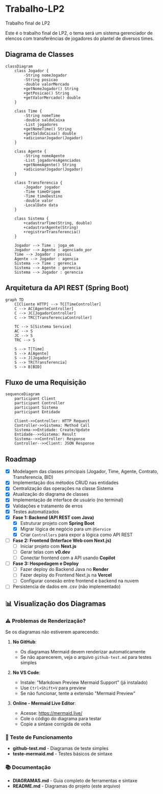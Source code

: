 # Trabalho-LP2

Trabalho final de LP2

Este é o trabalho final de LP2, o tema será um sistema gerenciador de elencos com transferências de jogadores do plantel de diversos times.

## Diagrama de Classes

```mermaid
classDiagram
    class Jogador {
        -String nomeJogador
        -String posicao  
        -double valorMercado
        +getNomeJogador() String
        +getPosicao() String
        +getValorMercado() double
    }
    
    class Time {
        -String nomeTime
        -double saldoCaixa
        -List jogadores
        +getNomeTime() String
        +getSaldoCaixa() double
        +adicionarJogador(Jogador)
    }
    
    class Agente {
        -String nomeAgente
        -List jogadoresAgenciados
        +getNomeAgente() String
        +adicionarJogador(Jogador)
    }
    
    class Transferencia {
        -Jogador jogador
        -Time timeOrigem
        -Time timeDestino
        -double valor
        -LocalDate data
    }
    
    class Sistema {
        +cadastrarTime(String, double)
        +cadastrarAgente(String)
        +registrarTransferencia()
    }
    
    Jogador --> Time : joga_em
    Jogador --> Agente : agenciado_por
    Time --> Jogador : possui
    Agente --> Jogador : agencia
    Sistema --> Time : gerencia
    Sistema --> Agente : gerencia
    Sistema --> Jogador : gerencia
```

## Arquitetura da API REST (Spring Boot)

```mermaid
graph TD
    C[Cliente HTTP] --> TC[TimeController]
    C --> AC[AgenteController] 
    C --> JC[JogadorController]
    C --> TRC[TransferenciaController]
    
    TC --> S[Sistema Service]
    AC --> S
    JC --> S 
    TRC --> S
    
    S --> T[Time]
    S --> A[Agente]
    S --> J[Jogador]
    S --> TR[Transferencia]
    S --> B[BID]
```

## Fluxo de uma Requisição

```mermaid
sequenceDiagram
    participant Client
    participant Controller
    participant Sistema
    participant Entidade
    
    Client->>Controller: HTTP Request
    Controller->>Sistema: Method Call
    Sistema->>Entidade: Create/Update
    Entidade-->>Sistema: Result
    Sistema-->>Controller: Response
    Controller-->>Client: JSON Response
```

## Roadmap

- [x] Modelagem das classes principais (Jogador, Time, Agente, Contrato, Transferencia, BID)
- [x] Implementação dos métodos CRUD nas entidades
- [x] Centralização das operações na classe Sistema
- [x] Atualização do diagrama de classes
- [x] Implementação de interface de usuário (no terminal)
- [x] Validações e tratamento de erros
- [x] Testes automatizados
- [x] **Fase 1: Backend (API REST com Java)**
    - [x] Estruturar projeto com **Spring Boot**
    - [x] Migrar lógica de negócio para um `@Service`
    - [x] Criar `Controllers` para expor a lógica como API REST
- [ ] **Fase 2: Frontend (Interface Web com Next.js)**
    - [ ] Iniciar projeto com **Next.js**
    - [ ] Gerar telas com **v0.dev**
    - [ ] Conectar frontend com a API usando **Copilot**
- [ ] **Fase 3: Hospedagem e Deploy**
    - [ ] Fazer deploy do Backend Java no **Render**
    - [ ] Fazer deploy do Frontend Next.js na **Vercel**
    - [ ] Configurar conexão entre frontend e backend na nuvem
- [ ] Persistencia de dados em .csv (não implementado)

## 📊 Visualização dos Diagramas

### ⚠️ Problemas de Renderização?

Se os diagramas não estiverem aparecendo:

1. **No GitHub**: 
   - Os diagramas Mermaid devem renderizar automaticamente
   - Se não aparecerem, veja o arquivo `github-test.md` para testes simples

2. **No VS Code**:
   - Instale: "Markdown Preview Mermaid Support" (já instalado)
   - Use `Ctrl+Shift+V` para preview
   - Se não funcionar, tente a extensão "Mermaid Preview"

3. **Online - Mermaid Live Editor**:
   - Acesse: https://mermaid.live/
   - Cole o código do diagrama para testar
   - Copie a sintaxe corrigida de volta

### 🔧 Teste de Funcionamento
- **github-test.md** - Diagramas de teste simples
- **teste-mermaid.md** - Testes básicos de sintaxe

### 📚 Documentação
- **DIAGRAMAS.md** - Guia completo de ferramentas e sintaxe
- **README.md** - Diagramas do projeto (este arquivo)

